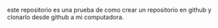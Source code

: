 este repositorio es una prueba de como crear un repositorio en github y clonarlo desde github a mi computadora.